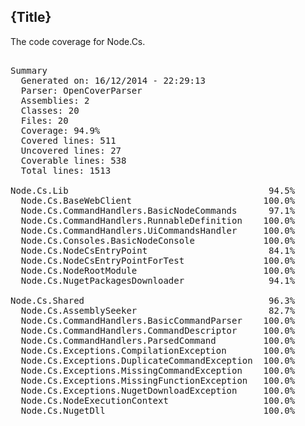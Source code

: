 ﻿<!--settings(
title=Node.Cs Code Coverage
description=Node.Cs Code Coverage
)-->


<!--include(shared/breadcrumb.php)-->

## {Title}

The code coverage for Node.Cs.

<pre>

﻿Summary
  Generated on: 16/12/2014 - 22:29:13
  Parser: OpenCoverParser
  Assemblies: 2
  Classes: 20
  Files: 20
  Coverage: 94.9%
  Covered lines: 511
  Uncovered lines: 27
  Coverable lines: 538
  Total lines: 1513

Node.Cs.Lib                                      94.5%
  Node.Cs.BaseWebClient                         100.0%
  Node.Cs.CommandHandlers.BasicNodeCommands      97.1%
  Node.Cs.CommandHandlers.RunnableDefinition    100.0%
  Node.Cs.CommandHandlers.UiCommandsHandler     100.0%
  Node.Cs.Consoles.BasicNodeConsole             100.0%
  Node.Cs.NodeCsEntryPoint                       84.1%
  Node.Cs.NodeCsEntryPointForTest               100.0%
  Node.Cs.NodeRootModule                        100.0%
  Node.Cs.NugetPackagesDownloader                94.1%

Node.Cs.Shared                                   96.3%
  Node.Cs.AssemblySeeker                         82.7%
  Node.Cs.CommandHandlers.BasicCommandParser    100.0%
  Node.Cs.CommandHandlers.CommandDescriptor     100.0%
  Node.Cs.CommandHandlers.ParsedCommand         100.0%
  Node.Cs.Exceptions.CompilationException       100.0%
  Node.Cs.Exceptions.DuplicateCommandException  100.0%
  Node.Cs.Exceptions.MissingCommandException    100.0%
  Node.Cs.Exceptions.MissingFunctionException   100.0%
  Node.Cs.Exceptions.NugetDownloadException     100.0%
  Node.Cs.NodeExecutionContext                  100.0%
  Node.Cs.NugetDll                              100.0%
 
</pre> 
